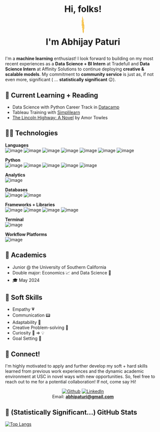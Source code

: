 # <p align="center">Hi, folks!<br><img  src="https://raw.githubusercontent.com/ABSphreak/ABSphreak/master/gifs/Hi.gif" width="10px" height="65px"><br>I'm Abhijay Paturi</p>

I'm a **machine learning** enthusiast! I look forward to building on my most recent experiences as a **Data Science + BI Intern** at Tradefull and **Data Science Intern** at Affinity Solutions to continue deploying **creative & scalable models**. My commitment to **community service** is just as, if not even more, significant ( ... **statistically significant** 😉).

## 📖 Current Learning + Reading
- Data Science with Python Career Track in [Datacamp](https://app.datacamp.com/learn/career-tracks/data-scientist-with-python?version=5)
- Tableau Training with [Simplilearn](https://www.simplilearn.com/)
- [The Lincoln Highway: A Novel](https://www.amortowles.com/the-lincoln-highway-about-the-book/) by Amor Towles

## 👨‍💻 Technologies 

**Languages**<br>
![image](https://img.shields.io/badge/Python-FFD43B?style=for-the-badge&logo=python&logoColor=blue)
![image](https://img.shields.io/badge/Java-ED8B00?style=for-the-badge&logo=java&logoColor=white)
![image](https://img.shields.io/badge/JavaScript-323330?style=for-the-badge&logo=javascript&logoColor=F7DF1E)
![image](https://img.shields.io/badge/PHP-777BB4?style=for-the-badge&logo=php&logoColor=white)
![image](https://img.shields.io/badge/Dart-0175C2?style=for-the-badge&logo=dart&logoColor=white)
![image](https://img.shields.io/badge/HTML5-E34F26?style=for-the-badge&logo=html5&logoColor=white)
![image](https://img.shields.io/badge/CSS3-1572B6?style=for-the-badge&logo=css3&logoColor=white)

**Python**<br>
![image](https://img.shields.io/badge/Numpy-777BB4?style=for-the-badge&logo=numpy&logoColor=white)
![image](https://img.shields.io/badge/Pandas-2C2D72?style=for-the-badge&logo=pandas&logoColor=white)
![image](https://img.shields.io/badge/SciPy-654FF0?style=for-the-badge&logo=SciPy&logoColor=white)
![image](https://img.shields.io/badge/scikit_learn-F7931E?style=for-the-badge&logo=scikit-learn&logoColor=white)
![image](https://img.shields.io/badge/TensorFlow-FF6F00?style=for-the-badge&logo=tensorflow&logoColor=white)

**Analytics**<br>
![image](https://img.shields.io/badge/Tableau-E97627?style=for-the-badge&logo=Tableau&logoColor=white)

**Databases**<br>
![image](https://img.shields.io/badge/MySQL-005C84?style=for-the-badge&logo=mysql&logoColor=white)
![image](https://img.shields.io/badge/Microsoft%20SQL%20Server-CC2927?style=for-the-badge&logo=microsoft%20sql%20server&logoColor=white)

**Frameworks + Libraries**<br>
![image](https://img.shields.io/badge/Jupyter-F37626.svg?&style=for-the-badge&logo=Jupyter&logoColor=white)
![image](https://img.shields.io/badge/Bootstrap-563D7C?style=for-the-badge&logo=bootstrap&logoColor=white)
![image](https://img.shields.io/badge/jQuery-0769AD?style=for-the-badge&logo=jquery&logoColor=white)
![image](https://img.shields.io/badge/Flutter-02569B?style=for-the-badge&logo=flutter&logoColor=white)

**Terminal**<br>
![image](https://img.shields.io/badge/GIT-E44C30?style=for-the-badge&logo=git&logoColor=white)

**Workflow Platforms**<br>
![image](https://img.shields.io/badge/Jira-0052CC?style=for-the-badge&logo=Jira&logoColor=white)


## 🎒 Academics
- Junior @ the University of Southern California
- Double major: Economics 📈 and Data Science 💾 
- 🎓 May 2024

## 🍦 Soft Skills 
- Empathy 💗
- Communication 📟
- Adaptability 🦎
- Creative Problem-solving 🧩
- Curiosity 💭 => 💡
- Goal Setting 🎯

## 🔗 Connect!
I'm highly motivated to apply and further develop my soft + hard skills learned from previous work experiences and the dynamic academic environment at USC in novel ways with new opportunities. So, feel free to reach out to me for a potential collaboration! If not, come say Hi!
<p align="center">
  <a href="https://github.com/AbhijayPaturi/AbhijayPaturi" target="_blank"><img alt="Github" 
  src="https://img.shields.io/badge/GitHub-%2312100E.svg?&style=for-the-badge&logo=Github&logoColor=white" /></a> 
  <a href="https://www.linkedin.com/in/abhijay-paturi/" target="_blank"><img alt="LinkedIn" 
  src="https://img.shields.io/badge/linkedin-%2312100E.svg?&style=for-the-badge&logo=linkedin&logoColor=blue" /></a>
  <br>
  Email: <a href="mailto:abhipaturi@gmail.com" target="_blank"><strong>abhipaturi@gmail.com</strong></a>
</p>

## 🌽 (Statistically Significant...) GitHub Stats
<!-- [![Abhijay's github stats](https://github-readme-stats.vercel.app/api?username=AbhijayPaturi&theme=gruvbox)](https://github.com/Abhijay/github-readme-stats)   -->
[![Top Langs](https://github-readme-stats.vercel.app/api/top-langs/?username=AbhijayPaturi&layout=compact&theme=flag-india)](https://github.com/Abhijay/github-readme-stats)

